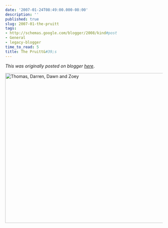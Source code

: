 ```yaml
---
date: '2007-01-24T08:49:00.000-08:00'
description: ''
published: true
slug: 2007-01-the-pruitt
tags:
- http://schemas.google.com/blogger/2008/kind#post
- General
- legacy-blogger
time_to_read: 5
title: The Pruitt&#39;s
---
```


*This was originally posted on blogger [here](https://techshorts.blogspot.com/2007/01/the-pruitt.html)*.

<img alt="Thomas, Darren, Dawn and Zoey" height="480" src="http://blog.ddpruitt.net/wp-content/uploads/2007/01/WindowsLiveWriter/ThePruitts_14AA5/image0%5B2%5D.jpg" width="587" />